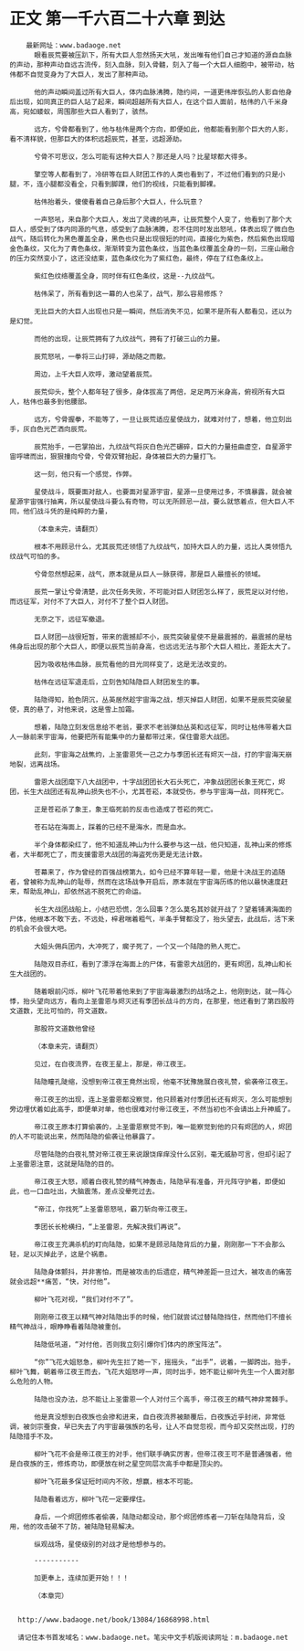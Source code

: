 # 正文 第一千六百二十六章 到达
        最新网址：www.badaoge.net
          眼看辰荒要被压趴下，所有大巨人忽然扬天大吼，发出唯有他们自己才知道的源自血脉的声动，那种声动自远古流传，刻入血脉，刻入骨髓，刻入了每一个大巨人细胞中，被带动，枯伟都不自觉变身为了大巨人，发出了那种声动。
      
          他的声动瞬间盖过所有大巨人，体内血脉沸腾，隐约间，一道更伟岸恢弘的人影自他身后出现，如同真正的巨人站了起来，瞬间超越所有大巨人，在这个巨人面前，枯伟的八千米身高，宛如蝼蚁，周围那些大巨人看到了，骇然。
      
          远方，兮骨都看到了，他与枯伟是两个方向，即便如此，他都能看到那个巨大的人影，看不清样貌，但那巨大的体积远超辰荒，甚至，远超源劫。
      
          兮骨不可思议，怎么可能有这种大巨人？那还是人吗？比星球都大得多。
      
          擎空等人都看到了，冷研等在巨人财团工作的人类也看到了，不过他们看到的只是小腿，不，连小腿都没看全，只看到脚踝，他们的视线，只能看到脚裸。
      
          枯伟抬着头，傻傻看着自己身后那个大巨人，什么玩意？
      
          一声怒吼，来自那个大巨人，发出了灵魂的吼声，让辰荒整个人变了，他看到了那个大巨人，感受到了体内同源的气息，感受到了血脉沸腾，忍不住同时发出怒吼，体表出现了微白色战气，随后转化为黑色覆盖全身，黑色也只是出现很短的时间，直接化为紫色，然后紫色出现暗金色条纹，又化为了青色条纹，渐渐转变为蓝色条纹，当蓝色条纹覆盖全身的一刻，三座山融合的压力突然变小了，这还没结束，蓝色条纹化为了紫红色，最终，停在了红色条纹上。
      
          紫红色纹络覆盖全身，同时伴有红色条纹，这是--九纹战气。
      
          枯伟呆了，所有看到这一幕的人也呆了，战气，那么容易修炼？
      
          无比巨大的大巨人出现也只是一瞬间，然后消失不见，如果不是所有人都看见，还以为是幻觉。
      
          而他的出现，让辰荒拥有了九纹战气，拥有了打破三山的力量。
      
          辰荒怒吼，一拳将三山打碎，源劫随之而散。
      
          周边，上千大巨人欢呼，激动望着辰荒。
      
          辰荒仰头，整个人都年轻了很多，身体拔高了两倍，足足两万米身高，俯视所有大巨人，枯伟也最多到他腰部。
      
          远方，兮骨握拳，不能等了，一旦让辰荒适应星使战力，就难对付了，想着，他立刻出手，灰白色光芒洒向辰荒。
      
          辰荒抬手，一巴掌拍出，九纹战气将灰白色光芒碾碎，巨大的力量扭曲虚空，自星源宇宙呼啸而出，狠狠撞向兮骨，兮骨双臂抬起，身体被巨大的力量打飞。
      
          这一刻，他只有一个感觉，作弊。
      
          星使战斗，既要面对敌人，也要面对星源宇宙，星源一旦使用过多，不慎暴露，就会被星源宇宙强行抽离，所以星使战斗要么有奇物，可以无所顾忌一战，要么就悠着点，但大巨人不同，他们战斗凭的是纯粹的力量，
      
          （本章未完，请翻页）
      
          根本不用顾忌什么，尤其辰荒还领悟了九纹战气，加持大巨人的力量，远比人类领悟九纹战气可怕的多。
      
          兮骨忽然想起来，战气，原本就是从巨人一脉获得，那是巨人最擅长的领域。
      
          辰荒一掌让兮骨清楚，此次任务失败，不可能对巨人财团怎么样了，辰荒足以对付他，而远征军，对付不了大巨人，对付不了整个巨人财团。
      
          无奈之下，远征军撤退。
      
          巨人财团一战很短暂，带来的震撼却不小，辰荒突破星使不是最震撼的，最震撼的是枯伟身后出现的那个大巨人，即便以辰荒当前身高，也远远无法与那个大巨人相比，差距太大了。
      
          因为吸收枯伟血脉，辰荒看他的目光同样变了，这是无法改变的。
      
          枯伟在远征军退走后，立刻告知陆隐巨人财团发生的事。
      
          陆隐得知，脸色阴沉，丛英居然趁宇宙海之战，想灭掉巨人财团，如果不是辰荒突破星使，真的悬了，对他来说，这是雪上加霜。
      
          想着，陆隐立刻发信息给不老翁，要求不老翁弹劾丛英和远征军，同时让枯伟带着大巨人一脉前来宇宙海，他要把所有能集中的力量都带过来，保住雷恩大战团。
      
          此刻，宇宙海之战焦灼，上圣雷恩凭一己之力与季团长还有烬灭一战，打的宇宙海天崩地裂，远离战场。
      
          雷恩大战团麾下八大战团中，十字战团团长大石头死亡，冲象战团团长象王死亡，烬团，长生大战团还有乱神山损失也不小，尤其苍崧，本就受伤，参与宇宙海一战，同样死亡。
      
          正是苍崧杀了象王，象王临死前的反击也造成了苍崧的死亡。
      
          苍石站在海面上，踩着的已经不是海水，而是血水。
      
          半个身体都染红了，他不知道乱神山为什么要参与这一战，他只知道，乱神山来的修炼者，大半都死亡了，而支援雷恩大战团的海盗死伤更是无法计数。
      
          苍幕来了，作为曾经的百强战榜第九，如今已经不算年轻一辈，他是十决战王的追随者，曾被称为乱神山的耻辱，然而在这场战争开启后，原本就在宇宙海历练的他以最快速度赶来，帮助乱神山，却依然逃不脱死亡的命运。
      
          长生大战团战船上，小结巴恐慌，怎么回事？怎么莫名其妙就开战了？望着铺满海面的尸体，他根本不敢下去，不远处，梓君喘着粗气，半条手臂都没了，抬头望去，此战后，活下来的机会不会很大吧。
      
          大姐头佣兵团内，大冲死了，瘸子死了，一个又一个陆隐的熟人死亡。
      
          陆隐双目赤红，看到了漂浮在海面上的尸体，有雷恩大战团的，更有烬团，乱神山和长生大战团的。
      
          随着眼前闪烁，柳叶飞花带着他来到了宇宙海最激烈的战场之上，他刚到达，就一阵心悸，抬头望向远方，看向上圣雷恩与烬灭还有季团长战斗的方向，在那里，他还看到了第四股符文道数，无比可怕的，符文道数。
      
          那股符文道数他曾经
      
          （本章未完，请翻页）
      
          见过，在白夜流界，在夜王星上，那是，帝江夜王。
      
          陆隐瞳孔陡缩，没想到帝江夜王竟然出现，他毫不犹豫施展白夜礼赞，偷袭帝江夜王。
      
          帝江夜王的出现，连上圣雷恩都没察觉，他只顾着对付季团长还有烬灭，怎么可能想到旁边埋伏着如此高手，即便单对单，他也很难对付帝江夜王，不然当初也不会请出上升神威了。
      
          帝江夜王原本打算偷袭的，上圣雷恩察觉不到，唯一能察觉到他的只有烬团的人，烬团的人不可能说出来，然而陆隐的偷袭让他暴露了。
      
          尽管陆隐的白夜礼赞对帝江夜王来说跟饶痒痒没什么区别，毫无威胁可言，但却引起了上圣雷恩注意，这就是陆隐的目的。
      
          帝江夜王大怒，顺着白夜礼赞的精气神轰击，陆隐早有准备，开元阵守护着，即便如此，也一口血吐出，大脑震荡，差点没晕死过去。
      
          “帝江，你找死”上圣雷恩怒吼，霸刀斩向帝江夜王。
      
          季团长长枪横扫，“上圣雷恩，先解决我们再说”。
      
          帝江夜王充满杀机的盯向陆隐，如果不是顾忌陆隐背后的力量，刚刚那一下不会那么轻，足以灭掉此子，这是个祸患。
      
          陆隐身体颤抖，并非害怕，而是被攻击的后遗症，精气神差距一旦过大，被攻击的痛苦就会远超**痛苦，“快，对付他”。
      
          柳叶飞花对视，“我们对付不了”。
      
          刚刚帝江夜王以精气神对陆隐出手的时候，他们就尝试过替陆隐挡住，然而他们不擅长精气神战斗，眼睁睁看着陆隐被重创。
      
          陆隐低吼道，“对付他，否则我立刻引爆你们体内的原宝阵法”。
      
          “你”飞花大姐怒急，柳叶先生拦了她一下，摇摇头，“出手”，说着，一脚跨出，抬手，柳叶飞舞，朝着帝江夜王而去，飞花大姐怒哼一声，同时出手，她不能让柳叶先生一个人面对那么危险的人物。
      
          陆隐也没办法，总不能让上圣雷恩一个人对付三个高手，帝江夜王的精气神非常棘手。
      
          他是真没想到白夜族也会掺和进来，自白夜流界被颠覆后，白夜族近乎封闭，非常低调，被剑宗蚕食，早已失去了内宇宙最强族的名号，让人不自觉忽视，而今却又突然出现，打的陆隐措手不及。
      
          柳叶飞花不会是帝江夜王的对手，他们联手确实厉害，但帝江夜王可不是普通强者，他是白夜族的王，修炼奇功，即便放在树之星空同层次高手中都是顶尖的。
      
          柳叶飞花最多保证短时间内不败，想赢，根本不可能。
      
          陆隐看着远方，柳叶飞花一定要撑住。
      
          身后，一个烬团修炼者偷袭，陆隐动都没动，那个烬团修炼者一刀斩在陆隐背后，没用，他的攻击破不了防，被陆隐轻易解决。
      
          纵观战场，星使级别的对战才是他想参与的。
      
          -----------
      
          加更奉上，连续加更开始！！！
      
          （本章完）
      
      
      http://www.badaoge.net/book/13084/16868998.html
      
      请记住本书首发域名：www.badaoge.net。笔尖中文手机版阅读网址：m.badaoge.net